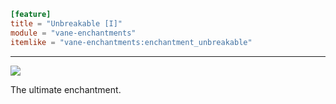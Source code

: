 ```toml
[feature]
title = "Unbreakable [I]"
module = "vane-enchantments"
itemlike = "vane-enchantments:enchantment_unbreakable"
```
---
![](images/enchantment_unbreakable.png)

The ultimate enchantment.

